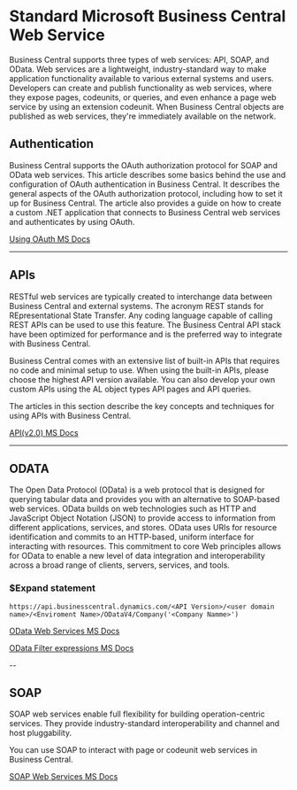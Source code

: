 # Standard Microsoft Business Central Web Service

Business Central supports three types of web services: API, SOAP, and OData. Web services are a lightweight, industry-standard way to make application functionality available to various external systems and users. Developers can create and publish functionality as web services, where they expose pages, codeunits, or queries, and even enhance a page web service by using an extension codeunit. When Business Central objects are published as web services, they're immediately available on the network.

## Authentication

Business Central supports the OAuth authorization protocol for SOAP and OData web services. This article describes some basics behind the use and configuration of OAuth authentication in Business Central. It describes the general aspects of the OAuth authorization protocol, including how to set it up for Business Central. The article also provides a guide on how to create a custom .NET application that connects to Business Central web services and authenticates by using OAuth.

[Using OAuth MS Docs](https://docs.microsoft.com/en-us/dynamics365/business-central/dev-itpro/webservices/authenticate-web-services-using-oauth)

---
## APIs

RESTful web services are typically created to interchange data between Business Central and external systems. The acronym REST stands for REpresentational State Transfer. Any coding language capable of calling REST APIs can be used to use this feature. The Business Central API stack have been optimized for performance and is the preferred way to integrate with Business Central.

Business Central comes with an extensive list of built-in APIs that requires no code and minimal setup to use. When using the built-in APIs, please choose the highest API version available. You can also develop your own custom APIs using the AL object types API pages and API queries.

The articles in this section describe the key concepts and techniques for using APIs with Business Central.

[API(v2.0) MS Docs](https://docs.microsoft.com/en-us/dynamics365/business-central/dev-itpro/api-reference/v2.0/)

---
## ODATA

The Open Data Protocol (OData) is a web protocol that is designed for querying tabular data and provides you with an alternative to SOAP-based web services. OData builds on web technologies such as HTTP and JavaScript Object Notation (JSON) to provide access to information from different applications, services, and stores. OData uses URIs for resource identification and commits to an HTTP-based, uniform interface for interacting with resources. This commitment to core Web principles allows for OData to enable a new level of data integration and interoperability across a broad range of clients, servers, services, and tools.

### $Expand statement
~~~ api
https://api.businesscentral.dynamics.com/<API Version>/<user domain name>/<Enviroment Name>/ODataV4/Company('<Company Namme>')
~~~

[OData Web Services MS Docs](https://docs.microsoft.com/en-us/dynamics365/business-central/dev-itpro/webservices/odata-web-services)

[OData Filter expressions MS Docs](https://docs.microsoft.com/en-us/dynamics365/business-central/dev-itpro/webservices/use-filter-expressions-in-odata-uris)

--
## SOAP

SOAP web services enable full flexibility for building operation-centric services. They provide industry-standard interoperability and channel and host pluggability.

You can use SOAP to interact with page or codeunit web services in Business Central.

[SOAP Web Services MS Docs](https://docs.microsoft.com/en-us/dynamics365/business-central/dev-itpro/webservices/soap-web-services)

